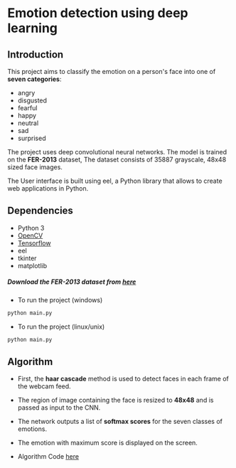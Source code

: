 # Emotion detection using deep learning

## Introduction

This project aims to classify the emotion on a person's face into one of **seven categories**:

- angry
- disgusted
- fearful
- happy
- neutral
- sad
- surprised

The project uses deep convolutional neural networks. The model is trained on the **FER-2013** dataset, The dataset consists of 35887 grayscale, 48x48 sized face images.

The User interface is built using eel, a Python library that allows to create web applications in Python.

## Dependencies

- Python 3
- [OpenCV](https://opencv.org/)
- [Tensorflow](https://www.tensorflow.org/)
- eel
- tkinter
- matplotlib

##### Download the FER-2013 dataset from [here](https://drive.google.com/file/d/1X60B-uR3NtqPd4oosdotpbDgy8KOfUdr/view?usp=sharing)

- To run the project (windows)

```bash
python main.py
```

- To run the project (linux/unix)

```bash
python main.py
```

## Algorithm

- First, the **haar cascade** method is used to detect faces in each frame of the webcam feed.

- The region of image containing the face is resized to **48x48** and is passed as input to the CNN.

- The network outputs a list of **softmax scores** for the seven classes of emotions.

- The emotion with maximum score is displayed on the screen.

- Algorithm Code [here](https://github.com/atulapra/Emotion-detection)
